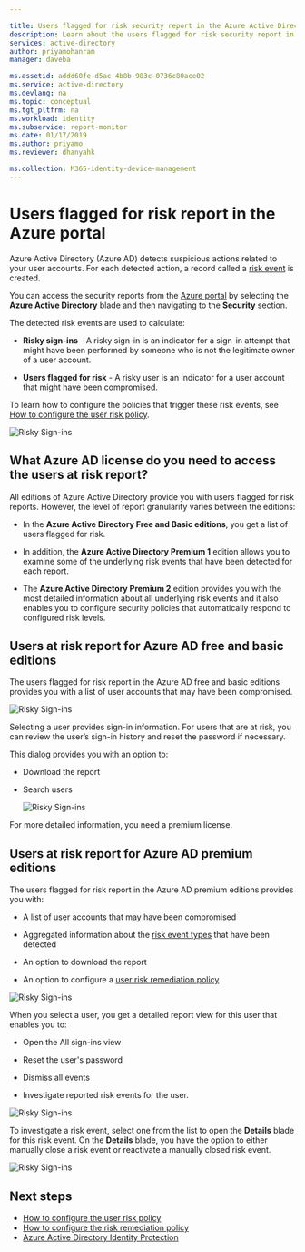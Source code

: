 ```yaml
---

title: Users flagged for risk security report in the Azure Active Directory portal | Microsoft Docs
description: Learn about the users flagged for risk security report in the Azure Active Directory portal
services: active-directory
author: priyamohanram
manager: daveba

ms.assetid: addd60fe-d5ac-4b8b-983c-0736c80ace02
ms.service: active-directory
ms.devlang: na
ms.topic: conceptual
ms.tgt_pltfrm: na
ms.workload: identity
ms.subservice: report-monitor
ms.date: 01/17/2019
ms.author: priyamo
ms.reviewer: dhanyahk

ms.collection: M365-identity-device-management
---
```

# Users flagged for risk report in the Azure portal

Azure Active Directory (Azure AD) detects suspicious actions related to your user accounts. For each detected action, a record called a [risk event](concept-risk-events.md) is created.

You can access the security reports from the [Azure portal](https://portal.azure.com) by selecting the **Azure Active Directory** blade and then navigating to the **Security** section. 

The detected risk events are used to calculate:

- **Risky sign-ins** - A risky sign-in is an indicator for a sign-in attempt that might have been performed by someone who is not the legitimate owner of a user account. 

- **Users flagged for risk** - A risky user is an indicator for a user account that might have been compromised. 

To learn how to configure the policies that trigger these risk events, see [How to configure the user risk policy](../identity-protection/howto-user-risk-policy.md). 

![Risky Sign-ins](./media/concept-user-at-risk/10.png)


## What Azure AD license do you need to access the users at risk report?  

All editions of Azure Active Directory provide you with users flagged for risk reports. However, the level of report granularity varies between the editions: 

- In the **Azure Active Directory Free and Basic editions**, you get a list of users flagged for risk. 

- In addition, the **Azure Active Directory Premium 1** edition allows you to examine some of the underlying risk events that have been detected for each report. 

- The **Azure Active Directory Premium 2** edition provides you with the most detailed information about all underlying risk events and it also enables you to configure security policies that automatically respond to configured risk levels.


## Users at risk report for Azure AD free and basic editions

The users flagged for risk report in the Azure AD free and basic editions provides you with a list of user accounts that may have been compromised. 

![Risky Sign-ins](./media/concept-user-at-risk/03.png)

Selecting a user provides sign-in information. For users that are at risk, you can review the user’s sign-in history and reset the password if necessary.

This dialog provides you with an option to:

- Download the report
- Search users

    ![Risky Sign-ins](./media/concept-user-at-risk/16.png)

For more detailed information, you need a premium license.

## Users at risk report for Azure AD premium editions

The users flagged for risk report in the Azure AD premium editions provides you with:

- A list of user accounts that may have been compromised 

- Aggregated information about the [risk event types](concept-risk-events.md) that have been detected

- An option to download the report

- An option to configure a [user risk remediation policy](../identity-protection/howto-user-risk-policy.md)  

![Risky Sign-ins](./media/concept-user-at-risk/71.png)

When you select a user, you get a detailed report view for this user that enables you to:

- Open the All sign-ins view

- Reset the user's password

- Dismiss all events

- Investigate reported risk events for the user. 

![Risky Sign-ins](./media/concept-user-at-risk/324.png)

To investigate a risk event, select one from the list to open the **Details** blade for this risk event. On the **Details** blade, you have the option to either manually close a risk event or reactivate a manually closed risk event. 

![Risky Sign-ins](./media/concept-user-at-risk/325.png)


## Next steps

- [How to configure the user risk policy](../identity-protection/howto-user-risk-policy.md)
- [How to configure the risk remediation policy](../identity-protection/howto-user-risk-policy.md)
- [Azure Active Directory Identity Protection](../active-directory-identityprotection.md)

